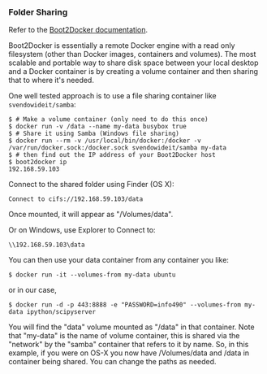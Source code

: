 ### Folder Sharing

Refer to the [Boot2Docker documentation](https://github.com/boot2docker/boot2docker).

Boot2Docker is essentially a remote Docker engine with a read only filesystem (other than Docker images, containers and volumes). The most scalable and portable way to share disk space between your local desktop and a Docker container is by creating a volume container and then sharing that to where it's needed.  

One well tested approach is to use a file sharing container like `svendowideit/samba`:

```console
$ # Make a volume container (only need to do this once)
$ docker run -v /data --name my-data busybox true
$ # Share it using Samba (Windows file sharing)
$ docker run --rm -v /usr/local/bin/docker:/docker -v
/var/run/docker.sock:/docker.sock svendowideit/samba my-data
$ # then find out the IP address of your Boot2Docker host
$ boot2docker ip
192.168.59.103
```

Connect to the shared folder using Finder (OS X):

    Connect to cifs://192.168.59.103/data

Once mounted, it will appear as "/Volumes/data".

Or on Windows, use Explorer to Connect to:

    \\192.168.59.103\data

You can then use your data container from any container you like:

```console
$ docker run -it --volumes-from my-data ubuntu
```

or in our case,

```console
$ docker run -d -p 443:8888 -e "PASSWORD=info490" --volumes-from my-data ipython/scipyserver
```

You will find the "data" volume mounted as "/data" in that container. Note that "my-data" is the name of volume container, this is shared via the "network" by the "samba" container that refers to it by name. So, in this example, if you were on OS-X you now have /Volumes/data and /data in container being shared. You can change the paths as needed.
